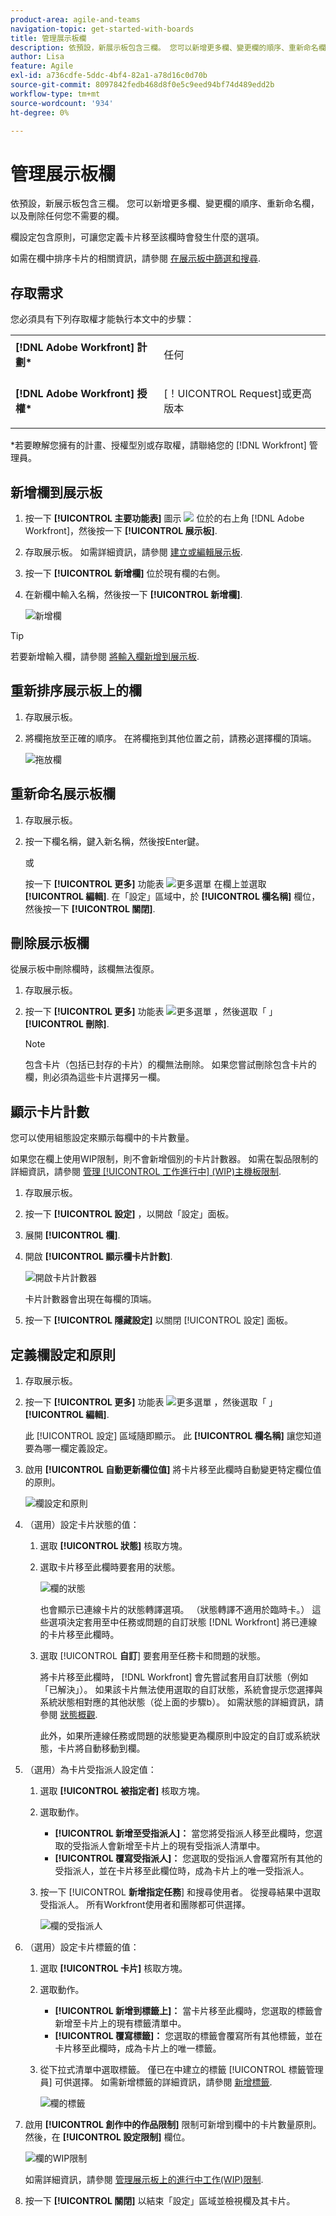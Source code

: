```yaml
---
product-area: agile-and-teams
navigation-topic: get-started-with-boards
title: 管理展示板欄
description: 依預設，新展示板包含三欄。 您可以新增更多欄、變更欄的順序、重新命名欄，以及刪除任何您不需要的欄。
author: Lisa
feature: Agile
exl-id: a736cdfe-5ddc-4bf4-82a1-a78d16c0d70b
source-git-commit: 8097842fedb468d8f0e5c9eed94bf74d489edd2b
workflow-type: tm+mt
source-wordcount: '934'
ht-degree: 0%

---
```


# 管理展示板欄

依預設，新展示板包含三欄。 您可以新增更多欄、變更欄的順序、重新命名欄，以及刪除任何您不需要的欄。

欄設定包含原則，可讓您定義卡片移至該欄時會發生什麼的選項。

如需在欄中排序卡片的相關資訊，請參閱 [在展示板中篩選和搜尋](/help/quicksilver/agile/get-started-with-boards/filter-search-in-board.md).

## 存取需求

您必須具有下列存取權才能執行本文中的步驟：

<table style="table-layout:auto"> 
 <col> 
 </col> 
 <col> 
 </col> 
 <tbody> 
  <tr> 
   <td role="rowheader"><strong>[!DNL Adobe Workfront] 計劃*</strong></td> 
   <td> <p>任何</p> </td> 
  </tr> 
  <tr> 
   <td role="rowheader"><strong>[!DNL Adobe Workfront] 授權*</strong></td> 
   <td> <p>[！UICONTROL Request]或更高版本</p> </td> 
  </tr> 
 </tbody> 
</table>

&#42;若要瞭解您擁有的計畫、授權型別或存取權，請聯絡您的 [!DNL Workfront] 管理員。

## 新增欄到展示板

1. 按一下 **[!UICONTROL 主要功能表]** 圖示 ![](assets/main-menu-icon.png) 位於的右上角 [!DNL Adobe Workfront]，然後按一下 **[!UICONTROL 展示板]**.
1. 存取展示板。 如需詳細資訊，請參閱 [建立或編輯展示板](../../agile/get-started-with-boards/create-edit-board.md).
1. 按一下 **[!UICONTROL 新增欄]** 位於現有欄的右側。
1. 在新欄中輸入名稱，然後按一下 **[!UICONTROL 新增欄]**.

   ![新增欄](assets/boards-add-column.png)

>[!TIP]
>
>若要新增輸入欄，請參閱 [將輸入欄新增到展示板](/help/quicksilver/agile/use-boards-agile-planning-tools/add-intake-column-to-board.md).

## 重新排序展示板上的欄

1. 存取展示板。
1. 將欄拖放至正確的順序。 在將欄拖到其他位置之前，請務必選擇欄的頂端。

   ![拖放欄](assets/boards-dragdropcolumn.png)

## 重新命名展示板欄

1. 存取展示板。
1. 按一下欄名稱，鍵入新名稱，然後按Enter鍵。

   或

   按一下 **[!UICONTROL 更多]** 功能表 ![更多選單](assets/more-icon-spectrum.png) 在欄上並選取 **[!UICONTROL 編輯]**. 在「設定」區域中，於 **[!UICONTROL 欄名稱]** 欄位，然後按一下 **[!UICONTROL 關閉]**.

## 刪除展示板欄

從展示板中刪除欄時，該欄無法復原。

1. 存取展示板。
1. 按一下 **[!UICONTROL 更多]** 功能表 ![更多選單](assets/more-icon-spectrum.png) ，然後選取「 」 **[!UICONTROL 刪除]**.

   >[!NOTE]
   >
   >包含卡片（包括已封存的卡片）的欄無法刪除。 如果您嘗試刪除包含卡片的欄，則必須為這些卡片選擇另一欄。

## 顯示卡片計數

您可以使用組態設定來顯示每欄中的卡片數量。

如果您在欄上使用WIP限制，則不會新增個別的卡片計數器。 如需在製品限制的詳細資訊，請參閱 [管理 [!UICONTROL 工作進行中] (WIP)主機板限制](/help/quicksilver/agile/use-boards-agile-planning-tools/manage-wip-limit-on-board.md).

1. 存取展示板。
1. 按一下 **[!UICONTROL 設定]** ，以開啟「設定」面板。
1. 展開 **[!UICONTROL 欄]**.
1. 開啟 **[!UICONTROL 顯示欄卡片計數]**.

   ![開啟卡片計數器](assets/display-card-count.png)

   卡片計數器會出現在每欄的頂端。

1. 按一下 **[!UICONTROL 隱藏設定]** 以關閉 [!UICONTROL 設定] 面板。

## 定義欄設定和原則

1. 存取展示板。
1. 按一下 **[!UICONTROL 更多]** 功能表 ![更多選單](assets/more-icon-spectrum.png) ，然後選取「 」 **[!UICONTROL 編輯]**.

   此 [!UICONTROL 設定] 區域隨即顯示。 此 **[!UICONTROL 欄名稱]** 讓您知道要為哪一欄定義設定。

1. 啟用 **[!UICONTROL 自動更新欄位值]** 將卡片移至此欄時自動變更特定欄位值的原則。

   ![欄設定和原則](assets/boards-column-policies-enabled.png)

1. （選用）設定卡片狀態的值：

   1. 選取 **[!UICONTROL 狀態]** 核取方塊。

   1. 選取卡片移至此欄時要套用的狀態。

      ![欄的狀態](assets/boards-column-status.png)

      也會顯示已連線卡片的狀態轉譯選項。 （狀態轉譯不適用於臨時卡。） 這些選項決定套用至中任務或問題的自訂狀態 [!DNL Workfront] 將已連線的卡片移至此欄時。

   1. 選取 [!UICONTROL **自訂**] 要套用至任務卡和問題的狀態。

      將卡片移至此欄時， [!DNL Workfront] 會先嘗試套用自訂狀態（例如「已解決」）。 如果該卡片無法使用選取的自訂狀態，系統會提示您選擇與系統狀態相對應的其他狀態（從上面的步驟b）。 如需狀態的詳細資訊，請參閱 [狀態概觀](/help/quicksilver/administration-and-setup/customize-workfront/creating-custom-status-and-priority-labels/statuses-overview.md).

      此外，如果所連線任務或問題的狀態變更為欄原則中設定的自訂或系統狀態，卡片將自動移動到欄。

1. （選用）為卡片受指派人設定值：

   1. 選取 **[!UICONTROL 被指定者]** 核取方塊。
   1. 選取動作。

      * **[!UICONTROL 新增至受指派人]：** 當您將受指派人移至此欄時，您選取的受指派人會新增至卡片上的現有受指派人清單中。
      * **[!UICONTROL 覆寫受指派人]：** 您選取的受指派人會覆寫所有其他的受指派人，並在卡片移至此欄位時，成為卡片上的唯一受指派人。

   1. 按一下 [!UICONTROL **新增指定任務**] 和搜尋使用者。 從搜尋結果中選取受指派人。 所有Workfront使用者和團隊都可供選擇。

      ![欄的受指派人](assets/boards-column-assignees.png)

1. （選用）設定卡片標籤的值：

   1. 選取 **[!UICONTROL 卡片]** 核取方塊。
   1. 選取動作。

      * **[!UICONTROL 新增到標籤上]：** 當卡片移至此欄時，您選取的標籤會新增至卡片上的現有標籤清單中。
      * **[!UICONTROL 覆寫標籤]：** 您選取的標籤會覆寫所有其他標籤，並在卡片移至此欄時，成為卡片上的唯一標籤。

   1. 從下拉式清單中選取標籤。 僅已在中建立的標籤 [!UICONTROL 標籤管理員] 可供選擇。 如需新增標籤的詳細資訊，請參閱 [新增標籤](/help/quicksilver/agile/get-started-with-boards/add-tags.md).

      ![欄的標籤](assets/boards-column-tags.png)

1. 啟用 **[!UICONTROL 創作中的作品限制]** 限制可新增到欄中的卡片數量原則。 然後，在 **[!UICONTROL 設定限制]** 欄位。

   ![欄的WIP限制](assets/boards-wip-limit-in-column.png)

   如需詳細資訊，請參閱 [管理展示板上的進行中工作(WIP)限制](/help/quicksilver/agile/use-boards-agile-planning-tools/manage-wip-limit-on-board.md).

1. 按一下 **[!UICONTROL 關閉]** 以結束「設定」區域並檢視欄及其卡片。
